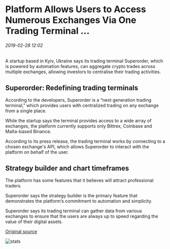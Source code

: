 # Platform Allows Users to Access Numerous Exchanges Via One Trading Terminal ...

###### 2019-02-28 12:02

A startup based in Kyiv, Ukraine says its trading terminal Superorder, which is powered by automation features, can aggregate crypto trades across multiple exchanges, allowing investors to centralise their trading activities.

## Superorder: Redefining trading terminals

According to the developers, Superorder is a “next generation trading terminal,” which provides users with centralized trading on any exchange from a single place.

While the startup says the terminal provides access to a wide array of exchanges, the platform currently supports only Bittrex, Coinbase and Malta-based Binance.

According to its press release, the trading terminal works by connecting to a chosen exchange's API, which allows Superorder to interact with the platform on behalf of the user.

## Strategy builder and chart timeframes

The platform has some features that it believes will attract professional traders.

Superorder says the strategy builder is the primary feature that demonstrates the platform’s commitment to automation and simplicity.

Superorder says its trading terminal can gather data from various exchanges to ensure that the users are always up to speed regarding the value of their digital assets.

[Original source](https://cointelegraph.com/news/platform-allows-users-to-access-numerous-exchanges-via-one-trading-termina)

![stats](https://c.statcounter.com/11760860/0/a89fa40b/1/ "stats")